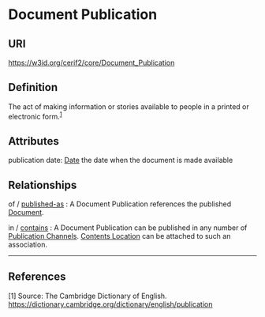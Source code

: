 # Document Publication

## URI
https://w3id.org/cerif2/core/Document_Publication

## Definition
The act of making information or stories available to people in a printed or electronic form.<sup>[1](#fn1)</sup>

## Attributes
publication date: [Date](../datatypes/Date.md) the date when the document is made available

## Relationships

<a name="rel__of">of</a> / [published-as](../entities/Document.md#user-content-rel__published-as) : A Document Publication references the published [Document](../entities/Document.md).

<a name="rel__in">in</a> / [contains](../entities/Publication_Channel.md#user-content-rel__contains) : A Document Publication can be published in any number of [Publication Channels](../entities/Publication_Channel.md). [Contents Location](../datatypes/Contents_Location.md) can be attached to such an association.

---
## References
<a name="fn1">\[1\]</a> Source: The Cambridge Dictionary of English. https://dictionary.cambridge.org/dictionary/english/publication
